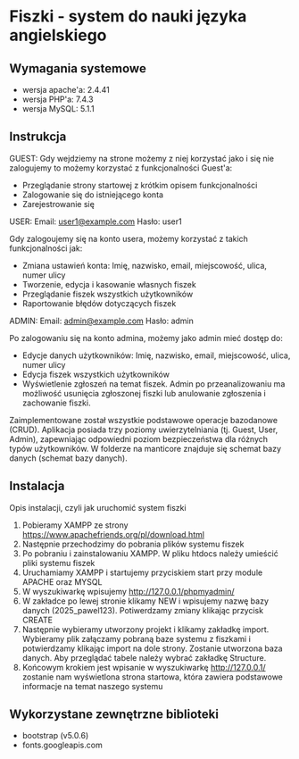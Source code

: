 # Fiszki - system do nauki języka angielskiego

## Wymagania systemowe
* wersja apache'a: 2.4.41
* wersja PHP'a: 7.4.3
* wersja MySQL: 5.1.1

## Instrukcja
GUEST:
Gdy wejdziemy na strone możemy z niej korzystać jako i się nie zalogujemy to możemy korzystać z funkcjonalności Guest'a:
-   Przeglądanie strony startowej z krótkim opisem funkcjonalności
-   Zalogowanie się do istniejącego konta
-   Zarejestrowanie się

USER:
Email: user1@example.com
Hasło: user1

Gdy zalogoujemy się na konto usera, możemy korzystać z takich funkcjonalności jak:
-   Zmiana ustawień konta: Imię, nazwisko, email, miejscowość, ulica, numer ulicy
-   Tworzenie, edycja i kasowanie własnych fiszek
-   Przeglądanie fiszek wszystkich użytkowników
-   Raportowanie błędów dotyczących fiszek

ADMIN:
Email: admin@example.com
Hasło: admin

Po zalogowaniu się na konto admina, możemy jako admin mieć dostęp do:
-   Edycje danych użytkowników: Imię, nazwisko, email, miejscowość, ulica, numer ulicy
-   Edycja fiszek wszystkich użytkowników
-   Wyświetlenie zgłoszeń na temat fiszek. Admin po przeanalizowaniu ma możliwość usunięcia zgłoszonej fiszki lub anulowanie zgłoszenia i zachowanie fiszki.

Zaimplementowane został wszystkie podstawowe operacje bazodanowe (CRUD). Aplikacja posiada trzy poziomy uwierzytelniania (tj. Guest, User, Admin), zapewniając odpowiedni poziom bezpieczeństwa dla różnych typów użytkowników. W folderze na manticore znajduje się schemat bazy danych (schemat bazy danych).

## Instalacja
Opis instalacji, czyli jak uruchomić system fiszki
1. Pobieramy XAMPP ze strony https://www.apachefriends.org/pl/download.html 
2. Następnie przechodzimy do pobrania plików systemu fiszek
3. Po pobraniu i zainstalowaniu XAMPP. W pliku htdocs należy umieścić pliki systemu fiszek
4. Uruchamiamy XAMPP i startujemy przyciskiem start przy module APACHE oraz MYSQL
5. W wyszukiwarkę wpisujemy http://127.0.0.1/phpmyadmin/
6. W zakładce po lewej stronie klikamy NEW i wpisujemy nazwę bazy danych (2025_pawel123). Potiwerdzamy zmiany klikając przycisk CREATE
7. Następnie wybieramy utworzony projekt i klikamy zakładkę import. Wybieramy plik załączamy pobraną baze systemu z fiszkami i potwierdzamy klikając import na dole strony. Zostanie utworzona baza danych. Aby przeglądać tabele należy wybrać zakładkę Structure.
8. Końcowym krokiem jest wpisanie w wyszukiwarkę http://127.0.0.1/ zostanie nam wyświetlona strona startowa, która zawiera podstawowe informacje na temat naszego systemu

## Wykorzystane zewnętrzne biblioteki

* bootstrap (v5.0.6)
* fonts.googleapis.com


